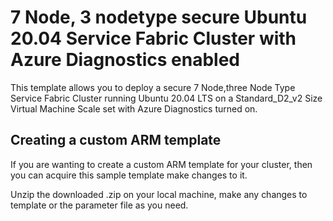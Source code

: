 # 7 Node, 3 nodetype secure Ubuntu 20.04 Service Fabric Cluster with Azure Diagnostics enabled

This template allows you to deploy a secure 7 Node,three Node Type Service Fabric Cluster running Ubuntu 20.04 LTS on a Standard_D2_v2 Size Virtual Machine Scale set with Azure Diagnostics turned on.

## Creating a custom ARM template

If you are wanting to create a custom ARM template for your cluster, then you can acquire this sample template make changes to it.

Unzip the downloaded .zip on your local machine, make any changes to template or the parameter file as you need.